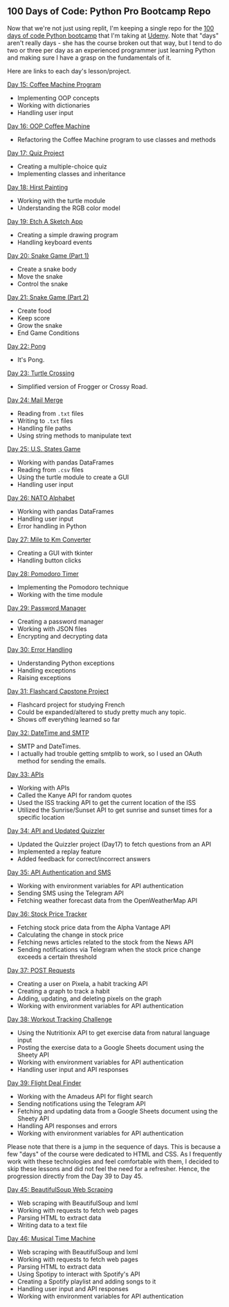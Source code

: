 ## 100 Days of Code: Python Pro Bootcamp Repo

Now that we're not just using replit, I'm keeping a single repo for the [100 days of code Python bootcamp](https://www.udemy.com/course/100-days-of-code) that I'm taking at [Udemy](https://www.udemy.com/).  Note that "days" aren't really days - she has the course broken out that way, but I tend to do two or three per day as an experienced programmer just learning Python and making sure I have a grasp on the fundamentals of it.

Here are links to each day's lesson/project.

[Day 15: Coffee Machine Program](Day15-CoffeeMachine)
- Implementing OOP concepts
- Working with dictionaries
- Handling user input

[Day 16: OOP Coffee Machine](Day16-OOPCoffeeMachine)
- Refactoring the Coffee Machine program to use classes and methods

[Day 17: Quiz Project](Day17-QuizProject)
- Creating a multiple-choice quiz
- Implementing classes and inheritance

[Day 18: Hirst Painting](Day18-HirstPainting)
- Working with the turtle module
- Understanding the RGB color model

[Day 19: Etch A Sketch App](Day19-EtchASketch)
- Creating a simple drawing program
- Handling keyboard events

[Day 20: Snake Game (Part 1)](Day20-SnakeGamePt1)
- Create a snake body
- Move the snake
- Control the snake

[Day 21: Snake Game (Part 2)](Day21-SnakeGamePt2)

- Create food
- Keep score
- Grow the snake
- End Game Conditions

[Day 22: Pong](Day22-Pong)

- It's Pong. 

[Day 23: Turtle Crossing](Day23-TurtleCrossing)

- Simplified version of Frogger or Crossy Road.

[Day 24: Mail Merge](Day24-mailmerge)
- Reading from `.txt` files
- Writing to `.txt` files
- Handling file paths
- Using string methods to manipulate text

[Day 25: U.S. States Game](Day25-DataFiles)
- Working with pandas DataFrames
- Reading from `.csv` files
- Using the turtle module to create a GUI
- Handling user input

[Day 26: NATO Alphabet](Day26-NATOAlphabet)
- Working with pandas DataFrames
- Handling user input
- Error handling in Python

[Day 27: Mile to Km Converter](Day27-MileToKmConverter)
- Creating a GUI with tkinter
- Handling button clicks

[Day 28: Pomodoro Timer](Day28-PomodoroTimer)
- Implementing the Pomodoro technique
- Working with the time module

[Day 29: Password Manager](Day29-PasswordManager)
- Creating a password manager
- Working with JSON files
- Encrypting and decrypting data

[Day 30: Error Handling](Day30-ErrorHandling)
- Understanding Python exceptions
- Handling exceptions
- Raising exceptions

[Day 31: Flashcard Capstone Project](Day31-Flashcards)
- Flashcard project for studying French
- Could be expanded/altered to study pretty much any topic.
- Shows off everything learned so far

[Day 32: DateTime and SMTP](Day32-Email-and-DateTime)
- SMTP and DateTimes. 
- I actually had trouble getting smtplib to work, so I used an OAuth method for sending the emails.

[Day 33: APIs](Day33-APIs)
- Working with APIs
- Called the Kanye API for random quotes
- Used the ISS tracking API to get the current location of the ISS
- Utilized the Sunrise/Sunset API to get sunrise and sunset times for a specific location

[Day 34: API and Updated Quizzler](Day34-API-Trivia-App)
- Updated the Quizzler project (Day17) to fetch questions from an API
- Implemented a replay feature
- Added feedback for correct/incorrect answers

[Day 35: API Authentication and SMS](Day35-ApiAuthentication-SMS)
- Working with environment variables for API authentication
- Sending SMS using the Telegram API
- Fetching weather forecast data from the OpenWeatherMap API

[Day 36: Stock Price Tracker](Day36-Stock-price-tracker)
- Fetching stock price data from the Alpha Vantage API
- Calculating the change in stock price
- Fetching news articles related to the stock from the News API
- Sending notifications via Telegram when the stock price change exceeds a certain threshold

[Day 37: POST Requests](Day37-POST-Requests)
- Creating a user on Pixela, a habit tracking API
- Creating a graph to track a habit
- Adding, updating, and deleting pixels on the graph
- Working with environment variables for API authentication

[Day 38: Workout Tracking Challenge](Day38-WorkoutTracking-Challenge)
- Using the Nutritionix API to get exercise data from natural language input
- Posting the exercise data to a Google Sheets document using the Sheety API
- Working with environment variables for API authentication
- Handling user input and API responses

[Day 39: Flight Deal Finder](Day39-FlightDealFinder)
- Working with the Amadeus API for flight search
- Sending notifications using the Telegram API
- Fetching and updating data from a Google Sheets document using the Sheety API
- Handling API responses and errors
- Working with environment variables for API authentication

Please note that there is a jump in the sequence of days. This is 
because a few "days" of the course were dedicated to HTML and CSS. 
As I frequently work with these technologies and feel comfortable 
with them, I decided to skip these lessons and did not feel the 
need for a refresher. Hence, the progression directly from the 
Day 39 to Day 45.

[Day 45: BeautifulSoup Web Scraping](Day45-BeautifulSoup)
- Web scraping with BeautifulSoup and lxml
- Working with requests to fetch web pages
- Parsing HTML to extract data
- Writing data to a text file

[Day 46: Musical Time Machine](Day46-MusicalTimeMachine)
- Web scraping with BeautifulSoup and lxml
- Working with requests to fetch web pages
- Parsing HTML to extract data
- Using Spotipy to interact with Spotify's API
- Creating a Spotify playlist and adding songs to it
- Handling user input and API responses
- Working with environment variables for API authentication


